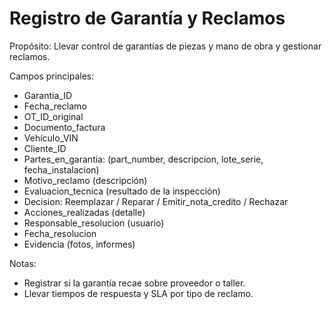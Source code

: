 # Registro de Garantía y Reclamos

Propósito: Llevar control de garantías de piezas y mano de obra y gestionar reclamos.

Campos principales:
- Garantia_ID
- Fecha_reclamo
- OT_ID_original
- Documento_factura
- Vehículo_VIN
- Cliente_ID
- Partes_en_garantia: (part_number, descripcion, lote_serie, fecha_instalacion)
- Motivo_reclamo (descripción)
- Evaluacion_tecnica (resultado de la inspección)
- Decision: Reemplazar / Reparar / Emitir_nota_credito / Rechazar
- Acciones_realizadas (detalle)
- Responsable_resolucion (usuario)
- Fecha_resolucion
- Evidencia (fotos, informes)

Notas:
- Registrar si la garantía recae sobre proveedor o taller.
- Llevar tiempos de respuesta y SLA por tipo de reclamo.
